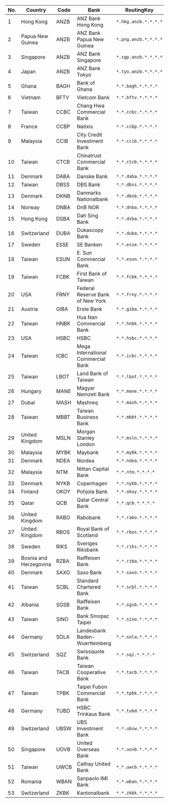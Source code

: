 | No.| Country | Code | Bank | RoutingKey |
| -- | -- | -- | -- | -- |
| 1 | Hong Kong | ANZB  | ANZ Bank Hong Kong | ```*.hkg.anzb.*.*.*.*``` |
| 2 | Papua New Guinea  | ANZB  | ANZ Bank Papua New Guinea  | ```*.png.anzb.*.*.*.*``` |
| 3 | Singapore | ANZB  | ANZ Bank Singapore | ```*.sgp.anzb.*.*.*.*``` |
| 4 | Japan | ANZB  | ANZ Bank Tokyo | ```*.tyo.anzb.*.*.*.*``` |
| 5 | Ghana | BAGH  | Bank of Ghana | ```*.*.bagh.*.*.*.*``` |
| 6 | Vietnam | BFTV  | Vietcom Bank | ```*.*.bftv.*.*.*.*``` | 
| 7 | Taiwan | CCBC  | Chang Hwa Commercial Bank | ```*.*.ccbc.*.*.*.*``` | 
| 8 | France | CCBP  | Natixis | ```*.*.ccbp.*.*.*.*``` | 
| 9 | Malaysia | CCIB  | City Credit Investment Bank | ```*.*.ccib.*.*.*.*``` | 
| 10 | Taiwan | CTCB  | Chinatrust Commercial Bank | ```*.*.ctcb.*.*.*.*``` | 
| 11 | Denmark | DABA  | Danske Bank | ```*.*.daba.*.*.*.*``` | 
| 12 | Taiwan | DBSS  | DBS Bank | ```*.*.dbss.*.*.*.*``` | 
| 13 | Denmark | DKNB  | Danmarks Nationalbank | ```*.*.dknb.*.*.*.*``` | 
| 14 | Norway | DNBA  | DnB NOR | ```*.*.dnba.*.*.*.*``` | 
| 15 | Hong Kong | DSBA  | Dah Sing Bank | ```*.*.dsba.*.*.*.*``` |
| 16 | Switzerland | DUBA  | Dukascopy Bank  | ```*.*.duba.*.*.*.*``` | 
| 17 | Sweden | ESSE  | SE Banken | ```*.*.esse.*.*.*.*``` | 
| 18 | Taiwan | ESUN  | E. Sun Commercial Bank | ```*.*.esun.*.*.*.*``` | 
| 19 | Taiwan | FCBK  | First Bank of Taiwan  | ```*.*.fcbk.*.*.*.*``` | 
| 20 | USA | FRNY  | Federal Reserve Bank of New York  | ```*.*.frny.*.*.*.*``` | 
| 21 | Austria | GIBA  | Erste Bank | ```*.*.giba.*.*.*.*``` | 
| 22 | Taiwan | HNBK  | Hua Nan Commercial Bank | ```*.*.hnbk.*.*.*.*``` | 
| 23 | USA | HSBC  | HSBC | ```*.*.hsbc.*.*.*.*``` | 
| 24 | Taiwan | ICBC  | Mega International Commercial Bank | ```*.*.icbc.*.*.*.*``` | 
| 25 | Taiwan | LBOT  | Land Bank of Taiwan | ```*.*.lbot.*.*.*.*``` | 
| 26 | Hungary | MANE  | Magyar Nemzeti Bank | ```*.*.mane.*.*.*.*``` | 
| 27 | Dubai | MASH  | Mashreq | ```*.*.mash.*.*.*.*``` | 
| 28 | Taiwan | MBBT  | Taiwan Business Bank | ```*.*.mbbt.*.*.*.*``` | 
| 29 | United Kingdom | MSLN  | Morgan Stanley London | ```*.*.msln.*.*.*.*``` | 
| 30 | Malaysia | MYBK  | Maybank | ```*.*.mybk.*.*.*.*``` | 
| 31 | Denmark | NDEA  | Nordea | ```*.*.ndea.*.*.*.*``` | 
| 32 | Malaysia | NTM  | Nittan Capital Bank  | ```*.*.ntm.*.*.*.*``` | 
| 33 | Denmark | NYKB  | Copenhagen | ```*.*.nykb.*.*.*.*``` | 
| 34 | Finland | OKOY  | Pohjola Bank | ```*.*.okoy.*.*.*.*``` | 
| 35 | Qatar | QCB  | Qatar Central Bank | ```*.*.qcb.*.*.*.*``` | 
| 36 | United Kingdom | RABO  | Rabobank | ```*.*.rabo.*.*.*.*``` | 
| 37 | United Kingdom | RBOS  | Royal Bank of Scotland | ```*.*.rbos.*.*.*.*``` | 
| 38 | Sweden | RIKS  | Sveriges Riksbank | ```*.*.riks.*.*.*.*``` | 
| 39 | Bosnia and Herzegovina | RZBA  | Raiffeisen Bank | ```*.*.rzba.*.*.*.*``` | 
| 40 | Denmark | SAXO  | Saxo Bank | ```*.*.saxo.*.*.*.*``` | 
| 41 | Taiwan | SCBL  | Standard Chartered Bank | ```*.*.scbl.*.*.*.*``` | 
| 42 | Albania | SGSB  | Raiffeisen Bank | ```*.*.sgsb.*.*.*.*``` | 
| 43 | Taiwan | SINO  | Bank Sinopac Taipei  | ```*.*.sino.*.*.*.*``` | 
| 44 | Germany | SOLA  | Landesbank Baden-Wuerttemberg | ```*.*.sola.*.*.*.*``` | 
| 45 | Switzerland | SQZ  | Swissquote Bank | ```*.*.sqz.*.*.*.*``` | 
| 46 | Taiwan | TACB  | Taiwan Cooperative Bank  | ```*.*.tacb.*.*.*.*``` | 
| 47 | Taiwan | TPBK  | Taipei Fubon Commercial Bank | ```*.*.tpbk.*.*.*.*``` | 
| 48 | Germany | TUBD  | HSBC Trinkaus Bank | ```*.*.tubd.*.*.*.*``` |
| 49 | Switzerland | UBSW  | UBS Investment Bank | ```*.*.ubsw.*.*.*.*``` | 
| 50 | Singapore | UOVB  | United Overseas Bank | ```*.*.uovb.*.*.*.*``` | 
| 51 | Taiwan | UWCB  | Cathay United Bank | ```*.*.uwcb.*.*.*.*``` |
| 52 | Romania | WBAN  | Sanpaolo IMI Bank | ```*.*.wban.*.*.*.*``` 
| 53 | Switzerland | ZKBK  | Kantonalbank | ```*.*.zkbk.*.*.*.*``` |
